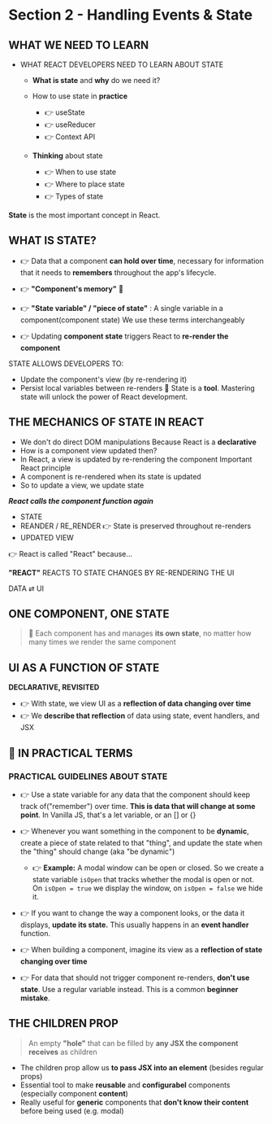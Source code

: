 # Section 2 - Handling Events & State

## WHAT WE NEED TO LEARN

- WHAT REACT DEVELOPERS NEED TO LEARN ABOUT STATE

  - **What is state** and **why** do we need it?
  - How to use state in **practice**

    - 👉 useState
    - 👉 useReducer
    - 👉 Context API

  - **Thinking** about state
    - 👉 When to use state
    - 👉 Where to place state
    - 👉 Types of state

**State** is the most important concept in React.

## WHAT IS STATE?

- 👉 Data that a component **can hold over time**, necessary for information that it needs to **remembers** throughout the app's lifecycle.

- 👉 **"Component's memory"** 🧠

- 👉 **"State variable" / "piece of state"** : A single variable in a component(component state)
  We use these terms interchangeably

- 👉 Updating **component state** triggers React to **re-render the component**

STATE ALLOWS DEVELOPERS TO:

- Update the component's view (by re-rendering it)
- Persist local variables between re-renders
  👋 State is a **tool**. Mastering state will unlock the power of React development.

## THE MECHANICS OF STATE IN REACT

- We don't do direct DOM manipulations
  Because React is a **declarative**
- How is a component view updated then?
- In React, a view is updated by re-rendering the component
  Important React principle
- A component is re-rendered when its state is updated
- So to update a view, we update state

**_React calls the component function again_**

- STATE
- REANDER / RE_RENDER
  👉 State is preserved throughout re-renders
- UPDATED VIEW

👉 React is called "React" because...

**"REACT"** REACTS TO STATE CHANGES BY RE-RENDERING THE UI

DATA ⇄ UI

## ONE COMPONENT, ONE STATE

> 👋 Each component has and manages **its own state**, no matter how many times we render the same component

## UI AS A FUNCTION OF STATE

**DECLARATIVE, REVISITED**

- 👉 With state, we view UI as a **reflection of data changing over time**
- 👉 We **describe that reflection** of data using state, event handlers, and JSX

## 🎯 IN PRACTICAL TERMS

### PRACTICAL GUIDELINES ABOUT STATE

- 👉 Use a state variable for any data that the component should keep track of("remember") over time. **This is data that will change at some point**. In Vanilla JS, that's a let variable, or an [] or {}

- 👉 Whenever you want something in the component to be **dynamic**, create a piece of state related to that "thing", and update the state when the "thing" should change (aka "be dynamic")

  - 👉 **Example:** A modal window can be open or closed. So we create a state variable `isOpen` that tracks whether the modal is open or not. On `isOpen = true` we display the window, on `isOpen = false` we hide it.

- 👉 If you want to change the way a component looks, or the data it displays, **update its state.** This usually happens in an **event handler** function.

- 👉 When building a component, imagine its view as a **reflection of state changing over time**

- 👉 For data that should not trigger component re-renders, **don't use state**. Use a regular variable instead. This is a common **beginner mistake**.

## THE CHILDREN PROP

> An empty **"hole"** that can be filled by **any JSX the component receives** as children

- The children prop allow us **to pass JSX into an element** (besides regular props)
- Essential tool to make **reusable** and **configurabel** components (especially component **content**)
- Really useful for **generic** components that **don't know their content** before being used (e.g. modal)
